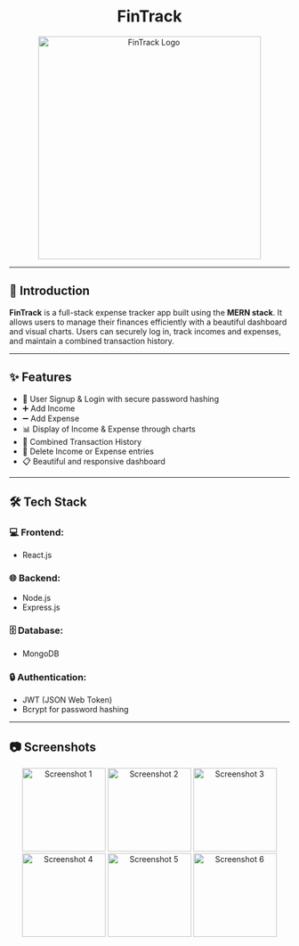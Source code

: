<h1 align="center">FinTrack</h1>
<p align="center">
  <img src="Mainimage.png" alt="FinTrack Logo" width="400"/>
</p>

---

## 📖 Introduction

**FinTrack** is a full-stack expense tracker app built using the **MERN stack**. It allows users to manage their finances efficiently with a beautiful dashboard and visual charts. Users can securely log in, track incomes and expenses, and maintain a combined transaction history.

---

## ✨ Features

- 🔐 User Signup & Login with secure password hashing
- ➕ Add Income
- ➖ Add Expense
- 📊 Display of Income & Expense through charts
- 🧾 Combined Transaction History
- 🧹 Delete Income or Expense entries
- 📋 Beautiful and responsive dashboard

---

## 🛠️ Tech Stack

### 💻 Frontend:
- React.js

### 🌐 Backend:
- Node.js
- Express.js

### 🗄️ Database:
- MongoDB

### 🔒 Authentication:
- JWT (JSON Web Token)
- Bcrypt for password hashing

---

## 📷 Screenshots

<div align="center">
  <img src="ss1.png" alt="Screenshot 1" width="150"/>
  <img src="ss2.png" alt="Screenshot 2" width="150"/>
  <img src="ss3.png" alt="Screenshot 3" width="150"/>
  <img src="ss4.png" alt="Screenshot 4" width="150"/>
  <img src="ss5.png" alt="Screenshot 5" width="150"/>
  <img src="ss6.png" alt="Screenshot 6" width="150"/>
</div>
